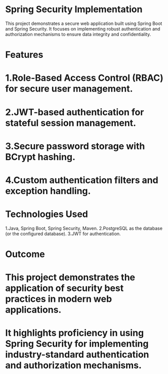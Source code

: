 # Spring Security Implementation
This project demonstrates a secure web application built using Spring Boot and Spring Security.
It focuses on implementing robust authentication and authorization mechanisms to ensure data integrity and confidentiality.

 # Features
# 1.Role-Based Access Control (RBAC) for secure user management.
# 2.JWT-based authentication for stateful session management.
# 3.Secure password storage with BCrypt hashing.
# 4.Custom authentication filters and exception handling.

# Technologies Used
 1.Java, Spring Boot, Spring Security, Maven.
 2.PostgreSQL as the database (or the configured database).
 3.JWT for authentication.

# Outcome
# This project demonstrates the application of security best practices in modern web applications.
# It highlights proficiency in using Spring Security for implementing industry-standard authentication and authorization mechanisms.

